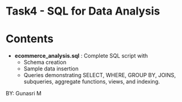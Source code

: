 # Task4 - SQL for Data Analysis

# Contents
- **ecommerce_analysis.sql** : Complete SQL script with
  - Schema creation
  - Sample data insertion
  - Queries demonstrating SELECT, WHERE, GROUP BY, JOINS, subqueries, aggregate functions, views, and indexing.

BY: Gunasri M
